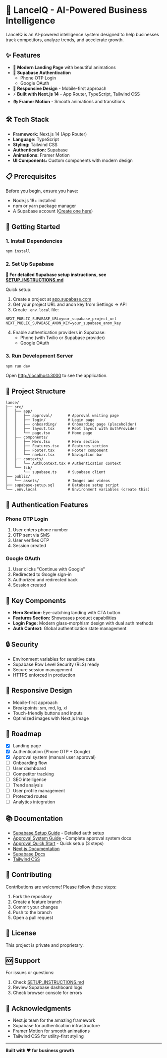 # 🚀 LanceIQ - AI-Powered Business Intelligence

LanceIQ is an AI-powered intelligence system designed to help businesses track competitors, analyze trends, and accelerate growth.

## ✨ Features

- 🎨 **Modern Landing Page** with beautiful animations
- 🔐 **Supabase Authentication**
  - Phone OTP Login
  - Google OAuth
- 📱 **Responsive Design** - Mobile-first approach
- ⚡ **Built with Next.js 14** - App Router, TypeScript, Tailwind CSS
- 🎭 **Framer Motion** - Smooth animations and transitions

## 🛠️ Tech Stack

- **Framework:** Next.js 14 (App Router)
- **Language:** TypeScript
- **Styling:** Tailwind CSS
- **Authentication:** Supabase
- **Animations:** Framer Motion
- **UI Components:** Custom components with modern design

## 📋 Prerequisites

Before you begin, ensure you have:

- Node.js 18+ installed
- npm or yarn package manager
- A Supabase account ([Create one here](https://supabase.com))

## 🚀 Getting Started

### 1. Install Dependencies

```bash
npm install
```

### 2. Set Up Supabase

**📖 For detailed Supabase setup instructions, see [SETUP_INSTRUCTIONS.md](./SETUP_INSTRUCTIONS.md)**

Quick setup:

1. Create a project at [app.supabase.com](https://app.supabase.com)
2. Get your project URL and anon key from Settings → API
3. Create `.env.local` file:

```env
NEXT_PUBLIC_SUPABASE_URL=your_supabase_project_url
NEXT_PUBLIC_SUPABASE_ANON_KEY=your_supabase_anon_key
```

4. Enable authentication providers in Supabase:
   - Phone (with Twilio or Supabase provider)
   - Google OAuth

### 3. Run Development Server

```bash
npm run dev
```

Open [http://localhost:3000](http://localhost:3000) to see the application.

## 📁 Project Structure

```
lance/
├── src/
│   ├── app/
│   │   ├── approval/       # Approval waiting page
│   │   ├── login/          # Login page
│   │   ├── onboarding/     # Onboarding page (placeholder)
│   │   ├── layout.tsx      # Root layout with AuthProvider
│   │   └── page.tsx        # Home page
│   ├── components/
│   │   ├── Hero.tsx        # Hero section
│   │   ├── Features.tsx    # Features section
│   │   ├── Footer.tsx      # Footer component
│   │   └── navbar.tsx      # Navigation bar
│   ├── contexts/
│   │   └── AuthContext.tsx # Authentication context
│   └── lib/
│       └── supabase.ts     # Supabase client
├── public/
│   └── assets/             # Images and videos
├── supabase-setup.sql      # Database setup script
└── .env.local              # Environment variables (create this)
```

## 🔑 Authentication Features

### Phone OTP Login

1. User enters phone number
2. OTP sent via SMS
3. User verifies OTP
4. Session created

### Google OAuth

1. User clicks "Continue with Google"
2. Redirected to Google sign-in
3. Authorized and redirected back
4. Session created

## 🎨 Key Components

- **Hero Section:** Eye-catching landing with CTA button
- **Features Section:** Showcases product capabilities
- **Login Page:** Modern glass-morphism design with dual auth methods
- **Auth Context:** Global authentication state management

## 🔒 Security

- Environment variables for sensitive data
- Supabase Row Level Security (RLS) ready
- Secure session management
- HTTPS enforced in production

## 📱 Responsive Design

- Mobile-first approach
- Breakpoints: sm, md, lg, xl
- Touch-friendly buttons and inputs
- Optimized images with Next.js Image

## 🚧 Roadmap

- [x] Landing page
- [x] Authentication (Phone OTP + Google)
- [x] Approval system (manual user approval)
- [ ] Onboarding flow
- [ ] User dashboard
- [ ] Competitor tracking
- [ ] SEO intelligence
- [ ] Trend analysis
- [ ] User profile management
- [ ] Protected routes
- [ ] Analytics integration

## 📚 Documentation

- [Supabase Setup Guide](./SETUP_INSTRUCTIONS.md) - Detailed auth setup
- [Approval System Guide](./APPROVAL_SYSTEM_GUIDE.md) - Complete approval system docs
- [Approval Quick Start](./APPROVAL_QUICK_START.md) - Quick setup (3 steps)
- [Next.js Documentation](https://nextjs.org/docs)
- [Supabase Docs](https://supabase.com/docs)
- [Tailwind CSS](https://tailwindcss.com/docs)

## 🤝 Contributing

Contributions are welcome! Please follow these steps:

1. Fork the repository
2. Create a feature branch
3. Commit your changes
4. Push to the branch
5. Open a pull request

## 📄 License

This project is private and proprietary.

## 🆘 Support

For issues or questions:

1. Check [SETUP_INSTRUCTIONS.md](./SETUP_INSTRUCTIONS.md)
2. Review Supabase dashboard logs
3. Check browser console for errors

## 🙏 Acknowledgments

- Next.js team for the amazing framework
- Supabase for authentication infrastructure
- Framer Motion for smooth animations
- Tailwind CSS for utility-first styling

---

**Built with ❤️ for business growth**
